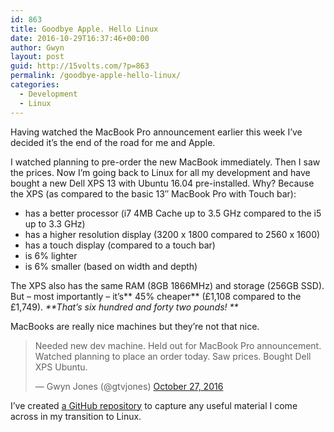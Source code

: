 ```yaml
---
id: 863
title: Goodbye Apple. Hello Linux
date: 2016-10-29T16:37:46+00:00
author: Gwyn
layout: post
guid: http://15volts.com/?p=863
permalink: /goodbye-apple-hello-linux/
categories:
  - Development
  - Linux
---
```

Having watched the MacBook Pro announcement earlier this week I&#8217;ve decided it&#8217;s the end of the road for me and Apple.

I watched planning to pre-order the new MacBook immediately. Then I saw the prices. Now I&#8217;m going back to Linux for all my development and have bought a new Dell XPS 13 with Ubuntu 16.04 pre-installed. Why? Because the XPS (as compared to the basic 13&#8243; MacBook Pro with Touch bar):

  * has a better processor (i7 4MB Cache up to 3.5 GHz compared to the i5 up to 3.3 GHz)
  * has a higher resolution display (3200 x 1800 compared to 2560 x 1600)
  * has a touch display (compared to a touch bar)
  * is 6% lighter
  * is 6% smaller (based on width and depth)

The XPS also has the same RAM (8GB 1866MHz) and storage (256GB SSD). But &#8211; most importantly &#8211; it&#8217;s** 45% cheaper** (£1,108 compared to the £1,749). _**That&#8217;s six hundred and forty two pounds! **_

MacBooks are really nice machines but they&#8217;re not that nice.

<blockquote class="twitter-tweet" data-lang="en">
  <p dir="ltr" lang="en">
    Needed new dev machine. Held out for MacBook Pro announcement. Watched planning to place an order today. Saw prices. Bought Dell XPS Ubuntu.
  </p>
  
  <p>
    — Gwyn Jones (@gtvjones) <a href="https://twitter.com/gtvjones/status/791754705244397569">October 27, 2016</a>
  </p>
</blockquote>



I&#8217;ve created [a GitHub repository](https://github.com/gtvj/linux) to capture any useful material I come across in my transition to Linux.